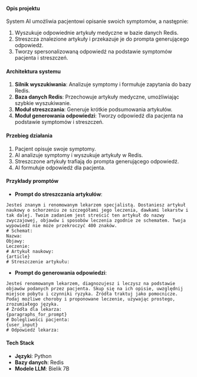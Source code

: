 #### Opis projektu
System AI umożliwia pacjentowi opisanie swoich symptomów, a następnie:
1. Wyszukuje odpowiednie artykuły medyczne w bazie danych Redis.
2. Streszcza znalezione artykuły i przekazuje je do prompta generującego odpowiedź.
3. Tworzy spersonalizowaną odpowiedź na podstawie symptomów pacjenta i streszczeń.

#### Architektura systemu
1. **Silnik wyszukiwania**: Analizuje symptomy i formułuje zapytania do bazy Redis.
2. **Baza danych Redis**: Przechowuje artykuły medyczne, umożliwiając szybkie wyszukiwanie.
3. **Moduł streszczania**: Generuje krótkie podsumowania artykułów.
4. **Moduł generowania odpowiedzi**: Tworzy odpowiedź dla pacjenta na podstawie symptomów i streszczeń.

#### Przebieg działania
1. Pacjent opisuje swoje symptomy.
2. AI analizuje symptomy i wyszukuje artykuły w Redis.
3. Streszczone artykuły trafiają do prompta generującego odpowiedź.
4. AI formułuje odpowiedź dla pacjenta.

#### Przykłady promptów
- **Prompt do streszczania artykułów**:
```# Kontekst:
Jesteś znanym i renomowanym lekarzem specjalistą. Dostaniesz artykuł naukowy o schorzeniu ze szczegółami jego leczenia, dawkami lekarstw i tak dalej. Twoim zadaniem jest streścić ten artykuł do nazwy zwyczajowej, objawów i sposobów leczenia zgodnie ze schematem. Twoja wypowiedź nie może przekroczyć 400 znaków.
# Schemat:
Nazwa:
Objawy:
Leczenie:
# Artykuł naukowy:
{article}
# Streszczenie artykułu:
```
- **Prompt do generowania odpowiedzi**: 
```# Kontekst:
Jesteś renomowanym lekarzem, diagnozujesz i leczysz na podstawie objawów podanych przez pacjenta. Skup się na ich opisie, uwzględnij miejsce pobytu i czynniki ryzyka. Źródła traktuj jako pomocnicze. Podaj możliwe choroby i proponowane leczenie, używając prostego, zrozumiałego języka.
# Źródła dla lekarza:
{paragraphs_for_prompt}
# Dolegliwości pacjenta:
{user_input}
# Odpowiedź lekarza:
```

#### Tech Stack
- **Języki**: Python
- **Bazy danych**: Redis
- **Modele LLM**: Bielik 7B
